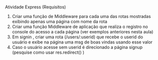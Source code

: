 Atividade Express (Requisitos)

1. Criar uma função de Middleware para cada uma das rotas mostradas exibindo apenas uma página com
   nome da rota
2. Criar uma função Middleware de aplicação que realiza o registro no console do acesso a cada página
   (ver exemplos anteriores nesta aula)
3. Em signin , criar uma rota (/users/:userid) que recebe o userid do usuário e exibe na página uma msg
   de boas vindas usando esse valor
4. Caso o usuário acesse sem userid é direcionado a página signup (pesquise como usar
   res.redirect() )
